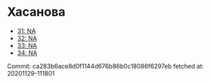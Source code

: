 # Хасанова
- [31: NA](31.md)
- [32: NA](32.md)
- [33: NA](33.md)
- [34: NA](34.md)

Commit: ca283b6ace8d0f1144d676b86b0c18086f6297eb
 fetched at: 20201129-111801
